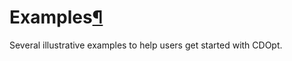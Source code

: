 # Examples[¶](https://ncvx.org/examples/index.html#examples)

Several illustrative examples to help users get started with CDOpt.
